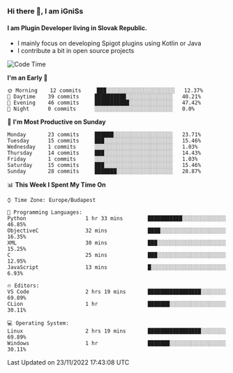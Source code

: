 ### Hi there 👋, I am iGniSs

#### I am Plugin Developer living in Slovak Republic.
- I mainly focus on developing Spigot plugins using Kotlin or Java
- I contribute a bit in open source projects

<!--START_SECTION:waka-->
![Code Time](http://img.shields.io/badge/Code%20Time-964%20hrs%2048%20mins-blue)

**I'm an Early 🐤** 

```text
🌞 Morning    12 commits     ███░░░░░░░░░░░░░░░░░░░░░░   12.37% 
🌆 Daytime    39 commits     ██████████░░░░░░░░░░░░░░░   40.21% 
🌃 Evening    46 commits     ███████████░░░░░░░░░░░░░░   47.42% 
🌙 Night      0 commits      ░░░░░░░░░░░░░░░░░░░░░░░░░   0.0%

```
📅 **I'm Most Productive on Sunday** 

```text
Monday       23 commits     ██████░░░░░░░░░░░░░░░░░░░   23.71% 
Tuesday      15 commits     ███░░░░░░░░░░░░░░░░░░░░░░   15.46% 
Wednesday    1 commits      ░░░░░░░░░░░░░░░░░░░░░░░░░   1.03% 
Thursday     14 commits     ███░░░░░░░░░░░░░░░░░░░░░░   14.43% 
Friday       1 commits      ░░░░░░░░░░░░░░░░░░░░░░░░░   1.03% 
Saturday     15 commits     ███░░░░░░░░░░░░░░░░░░░░░░   15.46% 
Sunday       28 commits     ███████░░░░░░░░░░░░░░░░░░   28.87%

```


📊 **This Week I Spent My Time On** 

```text
⌚︎ Time Zone: Europe/Budapest

💬 Programming Languages: 
Python                   1 hr 33 mins        ███████████░░░░░░░░░░░░░░   46.85% 
ObjectiveC               32 mins             ████░░░░░░░░░░░░░░░░░░░░░   16.35% 
XML                      30 mins             ███░░░░░░░░░░░░░░░░░░░░░░   15.25% 
C                        25 mins             ███░░░░░░░░░░░░░░░░░░░░░░   12.95% 
JavaScript               13 mins             █░░░░░░░░░░░░░░░░░░░░░░░░   6.93%

🔥 Editors: 
VS Code                  2 hrs 19 mins       █████████████████░░░░░░░░   69.89% 
CLion                    1 hr                ███████░░░░░░░░░░░░░░░░░░   30.11%

💻 Operating System: 
Linux                    2 hrs 19 mins       █████████████████░░░░░░░░   69.89% 
Windows                  1 hr                ███████░░░░░░░░░░░░░░░░░░   30.11%

```


 Last Updated on 23/11/2022 17:43:08 UTC
<!--END_SECTION:waka-->